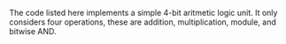 The code listed here implements a simple 4-bit aritmetic logic unit. It only considers four operations, these are addition, multiplication, module, and bitwise AND.
